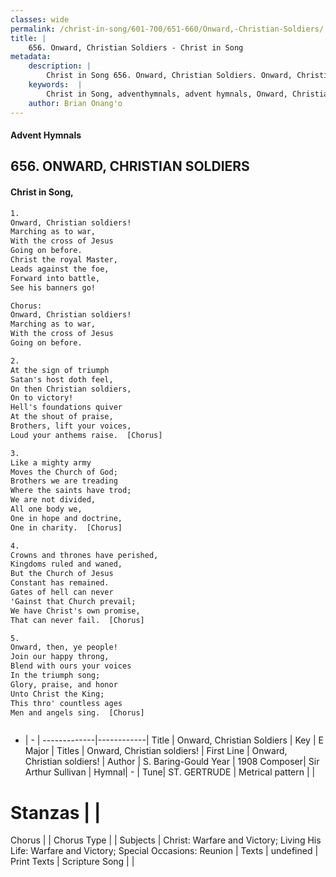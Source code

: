 ```yaml
---
classes: wide
permalink: /christ-in-song/601-700/651-660/Onward,-Christian-Soldiers/
title: |
    656. Onward, Christian Soldiers - Christ in Song
metadata:
    description: |
        Christ in Song 656. Onward, Christian Soldiers. Onward, Christian soldiers! Marching as to war, With the cross of Jesus Going on before. Christ the royal Master, Leads against the foe, Forward into battle,  See his banners go! Chorus: Onward, Christian soldiers! Marching as to war, With the cross of Jesus  Going on before.
    keywords:  |
        Christ in Song, adventhymnals, advent hymnals, Onward, Christian Soldiers, Onward, Christian soldiers!  . Onward, Christian soldiers!
    author: Brian Onang'o
---
```


#### Advent Hymnals
## 656. ONWARD, CHRISTIAN SOLDIERS
####  Christ in Song,

```txt
1.
Onward, Christian soldiers!
Marching as to war,
With the cross of Jesus
Going on before.
Christ the royal Master,
Leads against the foe,
Forward into battle, 
See his banners go!

Chorus:
Onward, Christian soldiers!
Marching as to war,
With the cross of Jesus 
Going on before.

2.
At the sign of triumph
Satan's host doth feel,
On then Christian soldiers,
On to victory!
Hell's foundations quiver
At the shout of praise,
Brothers, lift your voices, 
Loud your anthems raise.  [Chorus]

3.
Like a mighty army
Moves the Church of God;
Brothers we are treading
Where the saints have trod;
We are not divided,
All one body we,
One in hope and doctrine,
One in charity.  [Chorus]

4.
Crowns and thrones have perished,
Kingdoms ruled and waned,
But the Church of Jesus
Constant has remained.
Gates of hell can never
'Gainst that Church prevail;
We have Christ's own promise,
That can never fail.  [Chorus]

5.
Onward, then, ye people!
Join our happy throng,
Blend with ours your voices
In the triumph song;
Glory, praise, and honor
Unto Christ the King;
This thro' countless ages 
Men and angels sing.  [Chorus]



```

- |   -  |
-------------|------------|
Title | Onward, Christian Soldiers |
Key | E Major |
Titles | Onward, Christian soldiers! |
First Line | Onward, Christian soldiers!   |
Author | S. Baring-Gould
Year | 1908
Composer| Sir Arthur Sullivan |
Hymnal|  - |
Tune| ST. GERTRUDE |
Metrical pattern | |
# Stanzas |  |
Chorus |  |
Chorus Type |  |
Subjects | Christ: Warfare and Victory; Living His Life: Warfare and Victory; Special Occasions: Reunion |
Texts | undefined |
Print Texts | 
Scripture Song |  |
    
